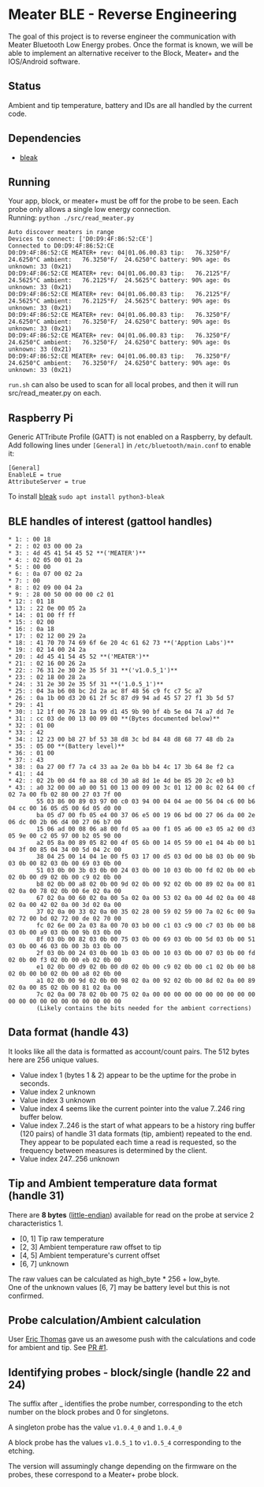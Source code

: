 # Meater BLE - Reverse Engineering

The goal of this project is to reverse engineer the communication with Meater Bluetooth Low Energy probes.
Once the format is known, we will be able to implement an alternative receiver to the Block,
Meater+ and the IOS/Android software.

## Status

Ambient and tip temperature, battery and IDs are all handled by the current code.

## Dependencies

- [bleak](https://github.com/hbldh/bleak)

## Running

Your app, block, or meater+ must be off for the probe to be seen.
Each probe only allows a single low energy connection.<br>
Running: `python ./src/read_meater.py`

```
Auto discover meaters in range
Devices to connect: ['D0:D9:4F:86:52:CE']
Connected to D0:D9:4F:86:52:CE
D0:D9:4F:86:52:CE MEATER+ rev: 04|01.06.00.83 tip:   76.3250°F/  24.6250°C ambient:   76.3250°F/  24.6250°C battery: 90% age: 0s unknown: 33 (0x21)
D0:D9:4F:86:52:CE MEATER+ rev: 04|01.06.00.83 tip:   76.2125°F/  24.5625°C ambient:   76.2125°F/  24.5625°C battery: 90% age: 0s unknown: 33 (0x21)
D0:D9:4F:86:52:CE MEATER+ rev: 04|01.06.00.83 tip:   76.2125°F/  24.5625°C ambient:   76.2125°F/  24.5625°C battery: 90% age: 0s unknown: 33 (0x21)
D0:D9:4F:86:52:CE MEATER+ rev: 04|01.06.00.83 tip:   76.3250°F/  24.6250°C ambient:   76.3250°F/  24.6250°C battery: 90% age: 0s unknown: 33 (0x21)
D0:D9:4F:86:52:CE MEATER+ rev: 04|01.06.00.83 tip:   76.3250°F/  24.6250°C ambient:   76.3250°F/  24.6250°C battery: 90% age: 0s unknown: 33 (0x21)
D0:D9:4F:86:52:CE MEATER+ rev: 04|01.06.00.83 tip:   76.3250°F/  24.6250°C ambient:   76.3250°F/  24.6250°C battery: 90% age: 0s unknown: 33 (0x21)
```

`run.sh` can also be used to scan for all local probes, and then it will run src/read_meater.py on each.

## Raspberry Pi

Generic ATTribute Profile (GATT) is not enabled on a Raspberry, by default.<br>
Add following lines under `[General]` in `/etc/bluetooth/main.conf` to enable it:

```
[General]
EnableLE = true
AttributeServer = true
```

To install [bleak](https://github.com/hbldh/bleak) `sudo apt install python3-bleak`

## BLE handles of interest (gattool handles)

```
* 1: : 00 18
* 2: : 02 03 00 00 2a
* 3: : 4d 45 41 54 45 52 **('MEATER')**
* 4: : 02 05 00 01 2a
* 5: : 00 00
* 6: : 0a 07 00 02 2a
* 7: : 00
* 8: : 02 09 00 04 2a
* 9: : 28 00 50 00 00 00 c2 01
* 12: : 01 18
* 13: : 22 0e 00 05 2a
* 14: : 01 00 ff ff
* 15: : 02 00
* 16: : 0a 18
* 17: : 02 12 00 29 2a
* 18: : 41 70 70 74 69 6f 6e 20 4c 61 62 73 **('Apption Labs')**
* 19: : 02 14 00 24 2a
* 20: : 4d 45 41 54 45 52 **('MEATER')**
* 21: : 02 16 00 26 2a
* 22: : 76 31 2e 30 2e 35 5f 31 **('v1.0.5_1')**
* 23: : 02 18 00 28 2a
* 24: : 31 2e 30 2e 35 5f 31 **('1.0.5_1')**
* 25: : 04 3a b6 08 bc 2d 2a ac 8f 48 56 c9 fc c7 5c a7
* 26: : 0a 1b 00 d3 20 61 2f 5c 87 d9 94 ad 45 57 27 f1 3b 5d 57
* 29: : 41
* 30: : 12 1f 00 76 28 1a 99 d1 45 9b 90 bf 4b 5e 04 74 a7 dd 7e
* 31: : cc 03 de 00 13 00 09 00 **(Bytes documented below)**
* 32: : 01 00
* 33: : 42
* 34: : 12 23 00 b8 27 bf 53 38 d8 3c bd 84 48 d8 68 77 48 db 2a
* 35: : 05 00 **(Battery level)**
* 36: : 01 00
* 37: : 43
* 38: : 0a 27 00 f7 7a c4 33 aa 2e 0a bb b4 4c 17 3b 64 8e f2 ca
* 41: : 44
* 42: : 02 2b 00 d4 f0 aa 88 cd 30 a8 8d 1e 4d be 85 20 2c e0 b3
* 43: : a0 32 00 00 a0 00 51 00 13 00 09 00 3c 01 12 00 8c 02 64 00 cf 02 7a 00 fb 02 80 00 27 03 7f 00
        55 03 86 00 89 03 97 00 c0 03 94 00 04 04 ae 00 56 04 c6 00 b6 04 cc 00 16 05 d5 00 6d 05 d0 00
        ba 05 d7 00 fb 05 e4 00 37 06 e5 00 19 06 bd 00 27 06 da 00 2e 06 dc 00 2b 06 d4 00 27 06 b7 00
        15 06 ad 00 08 06 a8 00 fd 05 aa 00 f1 05 a6 00 e3 05 a2 00 d3 05 9e 00 c2 05 97 00 b2 05 90 00
        a2 05 8a 00 89 05 82 00 4f 05 6b 00 14 05 59 00 e1 04 4b 00 b1 04 3f 00 85 04 34 00 5d 04 2c 00
        38 04 25 00 14 04 1e 00 f5 03 17 00 d5 03 0d 00 b8 03 0b 00 9b 03 0b 00 82 03 0b 00 69 03 0b 00
        51 03 0b 00 3b 03 0b 00 24 03 0b 00 10 03 0b 00 fd 02 0b 00 eb 02 0b 00 d9 02 0b 00 c9 02 0b 00
        b8 02 0b 00 a8 02 0b 00 9d 02 0b 00 92 02 0b 00 89 02 0a 00 81 02 0a 00 78 02 0b 00 6e 02 0a 00
        67 02 0a 00 60 02 0a 00 5a 02 0a 00 53 02 0a 00 4d 02 0a 00 48 02 0a 00 42 02 0a 00 3d 02 0a 00
        37 02 0a 00 33 02 0a 00 35 02 28 00 59 02 59 00 7a 02 6c 00 9a 02 72 00 bd 02 72 00 de 02 70 00
        fc 02 6e 00 2a 03 8a 00 70 03 b0 00 c1 03 c9 00 c7 03 0b 00 b8 03 0b 00 a9 03 0b 00 9b 03 0b 00
        8f 03 0b 00 82 03 0b 00 75 03 0b 00 69 03 0b 00 5d 03 0b 00 51 03 0b 00 46 03 0b 00 3b 03 0b 00
        2f 03 0b 00 24 03 0b 00 1b 03 0b 00 10 03 0b 00 07 03 0b 00 fd 02 0b 00 f3 02 0b 00 eb 02 0b 00
        e1 02 0b 00 d9 02 0b 00 d0 02 0b 00 c9 02 0b 00 c1 02 0b 00 b8 02 0b 00 b0 02 0b 00 a8 02 0b 00
        a1 02 0b 00 9d 02 0b 00 98 02 0a 00 92 02 0b 00 8d 02 0a 00 89 02 0a 00 85 02 0b 00 81 02 0a 00
        7c 02 0a 00 78 02 0b 00 75 02 0a 00 00 00 00 00 00 00 00 00 00 00 00 00 00 00 00 00 00 00 00 00
        (Likely contains the bits needed for the ambient corrections)
```

## Data format (handle 43)

It looks like all the data is formatted as account/count pairs. The 512 bytes here are 256 unique values.

* Value index 1 (bytes 1 & 2) appear to be the uptime for the probe in seconds.
* Value index 2 unknown
* Value index 3 unknown
* Value index 4 seems like the current pointer into the value 7..246 ring buffer below.
* Value index 7..246 is the start of what appears to be a history ring buffer (120 pairs) of handle 31 data formats
  (tip, ambient) repeated to the end. They appear to be populated each time a read is requested,
  so the frequency between measures is determined by the client.
* Value index 247..256 unknown

## Tip and Ambient temperature data format (handle 31)

There are **8 bytes** ([little-endian](https://en.wikipedia.org/wiki/Endianness))
available for read on the probe at service 2 characteristics 1.

* [0, 1] Tip raw temperature
* [2, 3] Ambient temperature raw offset to tip
* [4, 5] Ambient temperature's current offset
* [6, 7] unknown

The raw values can be calculated as high_byte * 256 + low_byte.<br>
One of the unknown values [6, 7] may be battery level but this is not confirmed.

## Probe calculation/Ambient calculation

User [Eric Thomas]( https://github.com/b0naf1de/)
gave us an awesome push with the calculations and code for ambient and tip.
See [PR #1]( https://github.com/nathanfaber/meaterble/pull/1 ).

## Identifying probes - block/single (handle 22 and 24)

The suffix after _ identifies the probe number,
corresponding to the etch number on the block probes and 0 for singletons.

A singleton probe has the value `v1.0.4_0` and `1.0.4_0`

A block probe has the values `v1.0.5_1` to `v1.0.5_4` corresponding to the etching.

The version will assumingly change depending on the firmware on the probes, these correspond to a Meater+ probe block.
